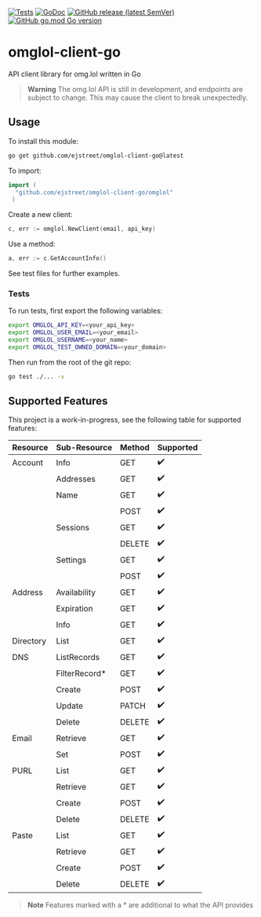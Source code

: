 [![Tests](https://github.com/ejstreet/omglol-client-go/actions/workflows/test.yml/badge.svg?branch=main)](https://github.com/ejstreet/omglol-client-go/actions/workflows/test.yml)
[![GoDoc](https://pkg.go.dev/badge/github.com/ejstreet/omglol-client-go?status.svg)](https://pkg.go.dev/github.com/ejstreet/omglol-client-go?tab=doc)
[![GitHub release (latest SemVer)](https://img.shields.io/github/v/release/ejstreet/omglol-client-go?sort=semver)](https://github.com/ejstreet/omglol-client-go/releases)
[![GitHub go.mod Go version](https://img.shields.io/github/go-mod/go-version/ejstreet/omglol-client-go)](https://github.com/ejstreet/omglol-client-go/blob/main/go.mod#L3)
# omglol-client-go
API client library for omg.lol written in Go

> **Warning**
> The omg.lol API is still in development, and endpoints are subject to change. This may cause the client to break unexpectedly.

## Usage
To install this module:
```bash
go get github.com/ejstreet/omglol-client-go@latest
```
To import:
```go
import (
  "github.com/ejstreet/omglol-client-go/omglol"
 )
 ```
 
 Create a new client:
 ```go
 c, err := omglol.NewClient(email, api_key)
 ```
 
 Use a method:
 ```go
 a, err := c.GetAccountInfo()
 ```
 See test files for further examples.

### Tests
To run tests, first export the following variables:
```bash
export OMGLOL_API_KEY=<your_api_key>
export OMGLOL_USER_EMAIL=<your_email>
export OMGLOL_USERNAME=<your_name>
export OMGLOL_TEST_OWNED_DOMAIN=<your_domain>
```
Then run from the root of the git repo:
```bash
go test ./... -v
```

## Supported Features
This project is a work-in-progress, see the following table for supported features:

| Resource | Sub-Resource | Method | Supported |
|-|-|-|-|
|Account|Info|GET|✔️|
||Addresses|GET|✔️|
||Name|GET|✔️|
|||POST|✔️|
||Sessions|GET|✔️|
|||DELETE|✔️|
||Settings|GET|✔️|
|||POST|✔️|
|Address|Availability|GET|✔️|
||Expiration|GET|✔️|
||Info|GET|✔️|
|Directory|List|GET|✔️|
|DNS|ListRecords|GET|✔️|
||FilterRecord*|GET|✔️|
||Create|POST|✔️|
||Update|PATCH|✔️|
||Delete|DELETE|✔️|
|Email|Retrieve|GET|✔️|
||Set|POST|✔️|
|PURL|List|GET|✔️|
||Retrieve|GET|✔️|
||Create|POST|✔️|
||Delete|DELETE|✔️|
|Paste|List|GET|✔️|
||Retrieve|GET|✔️|
||Create|POST|✔️|
||Delete|DELETE|✔️|

>**Note** Features marked with a * are additional to what the API provides
